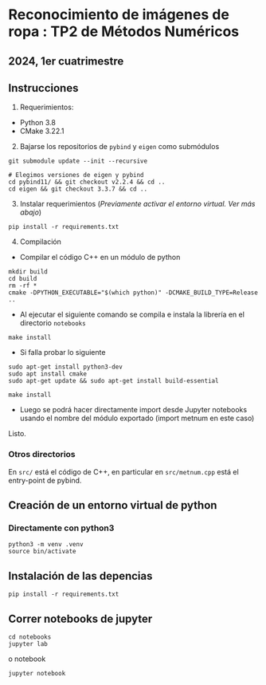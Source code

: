 # Reconocimiento de imágenes de ropa : TP2 de Métodos Numéricos
## 2024, 1er cuatrimestre

## Instrucciones

1. Requerimientos:
- Python 3.8
- CMake 3.22.1

2. Bajarse los repositorios de `pybind` y `eigen` como submódulos

```
git submodule update --init --recursive

# Elegimos versiones de eigen y pybind
cd pybind11/ && git checkout v2.2.4 && cd ..
cd eigen && git checkout 3.3.7 && cd ..
```

3. Instalar requerimientos (*Previamente activar el entorno virtual. Ver  más abajo*)

```
pip install -r requirements.txt
```

4. Compilación

- Compilar el código C++ en un módulo de python
```
mkdir build
cd build
rm -rf *
cmake -DPYTHON_EXECUTABLE="$(which python)" -DCMAKE_BUILD_TYPE=Release ..
```
- Al ejecutar el siguiente comando se compila e instala la librería en el directorio `notebooks`
```
make install
```

- Si falla probar lo siguiente
```
sudo apt-get install python3-dev
sudo apt install cmake
sudo apt-get update && sudo apt-get install build-essential
```


```
make install
```

- Luego se podrá hacer directamente import desde Jupyter notebooks usando el nombre del módulo exportado (import metnum en este caso)


Listo.

### Otros directorios

En `src/` está el código de C++, en particular en `src/metnum.cpp` está el entry-point de pybind.


## Creación de un entorno virtual de python



### Directamente con python3
```
python3 -m venv .venv
source bin/activate
```

## Instalación de las depencias
```
pip install -r requirements.txt
```

## Correr notebooks de jupyter

```
cd notebooks
jupyter lab
```
o  notebook
```
jupyter notebook
```


